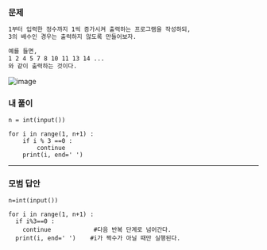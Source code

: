 ### 문제 
```sh
1부터 입력한 정수까지 1씩 증가시켜 출력하는 프로그램을 작성하되,
3의 배수인 경우는 출력하지 않도록 만들어보자.

예를 들면,
1 2 4 5 7 8 10 11 13 14 ...
와 같이 출력하는 것이다.
```
![image](https://user-images.githubusercontent.com/58898466/149464677-95d0c5b9-c6c6-40cb-8f52-ace268f3ff7c.png)

### 내 풀이
~~~
n = int(input())

for i in range(1, n+1) :
    if i % 3 ==0 : 
        continue
    print(i, end=' ')
~~~

***
### 모범 답안
~~~
n=int(input())

for i in range(1, n+1) : 
  if i%3==0 : 
    continue            #다음 반복 단계로 넘어간다.
  print(i, end=' ')    #i가 짝수가 아닐 때만 실행된다.
~~~

